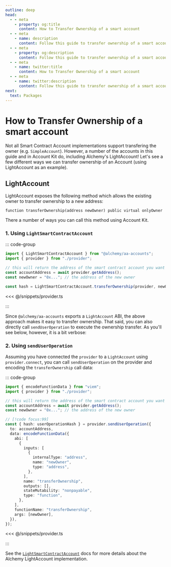 ```yaml
---
outline: deep
head:
  - - meta
    - property: og:title
      content: How to Transfer Ownership of a smart account
  - - meta
    - name: description
      content: Follow this guide to transfer ownership of a smart account with Account Kit, a vertically integrated stack for building apps that support ERC-4337.
  - - meta
    - property: og:description
      content: Follow this guide to transfer ownership of a smart account with Account Kit, a vertically integrated stack for building apps that support ERC-4337.
  - - meta
    - name: twitter:title
      content: How to Transfer Ownership of a smart account
  - - meta
    - name: twitter:description
      content: Follow this guide to transfer ownership of a smart account with Account Kit, a vertically integrated stack for building apps that support ERC-4337.
next:
  text: Packages
---
```


# How to Transfer Ownership of a smart account

Not all Smart Contract Account implementations support transfering the owner (e.g. `SimpleAccount`). However, a number of the accounts in this guide and in Account Kit do, including Alchemy's LightAccount! Let's see a few different ways we can transfer ownership of an Account (using LightAccount as an example).

## LightAccount

LightAccount exposes the following method which allows the existing owner to transfer ownership to a new address:

```solidity
function transferOwnership(address newOwner) public virtual onlyOwner
```

There a number of ways you can call this method using Account Kit.

### 1. Using `LightSmartContractAccount`

::: code-group

```ts [example.ts]
import { LightSmartContractAccount } from "@alchemy/aa-accounts";
import { provider } from "./provider";

// this will return the address of the smart contract account you want to transfer ownerhip of
const accountAddress = await provider.getAddress();
const newOwner = "0x..."; // the address of the new owner

const hash = LightSmartContractAccount.transferOwnership(provider, newOwner); // [!code focus:99]
```

<<< @/snippets/provider.ts

:::

Since `@alchemy/aa-accounts` exports a `LightAccount` ABI, the above approach makes it easy to transfer ownership. That said, you can also directly call `sendUserOperation` to execute the ownership transfer. As you'll see below, however, it is a bit verbose:

### 2. Using `sendUserOperation`

Assuming you have connected the `provider` to a `LightAccount` using `provider.connect`, you can call `sendUserOperation` on the provider and encoding the `transferOwnership` call data:

::: code-group

```ts [example.ts]
import { encodeFunctionData } from "viem";
import { provider } from "./provider";

// this will return the address of the smart contract account you want to transfer ownerhip of
const accountAddress = await provider.getAddress();
const newOwner = "0x..."; // the address of the new owner

// [!code focus:99]
const { hash: userOperationHash } = provider.sendUserOperation({
  to: accountAddress,
  data: encodeFunctionData({
    abi: [
      {
        inputs: [
          {
            internalType: "address",
            name: "newOwner",
            type: "address",
          },
        ],
        name: "transferOwnership",
        outputs: [],
        stateMutability: "nonpayable",
        type: "function",
      },
    ],
    functionName: "transferOwnership",
    args: [newOwner],
  }),
});
```

<<< @/snippets/provider.ts

:::

See the [`LightSmartContractAccount`](/packages/aa-accounts/light-account/introduction) docs for more details about the Alchemy LightAccount implementation.
